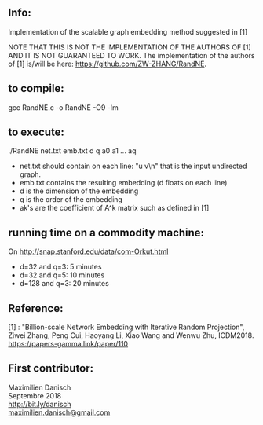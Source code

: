 
## Info:
Implementation of the scalable graph embedding method suggested in [1]

NOTE THAT THIS IS NOT THE IMPLEMENTATION OF THE AUTHORS OF [1]  AND IT IS NOT GUARANTEED TO WORK.
The implementation of the authors of [1] is/will be here: https://github.com/ZW-ZHANG/RandNE.

## to compile:

gcc RandNE.c -o RandNE -O9 -lm

## to execute:

./RandNE net.txt emb.txt d q a0 a1 ... aq
- net.txt should contain on each line: "u v\n" that is the input undirected graph.
- emb.txt contains the resulting embedding (d floats on each line)
- d is the dimension of the embedding
- q is the order of the embedding
- ak's are the coefficient of A^k matrix such as defined in [1]

## running time on a commodity machine:

On http://snap.stanford.edu/data/com-Orkut.html
- d=32 and q=3: 5 minutes
- d=32 and q=5: 10 minutes
- d=128 and q=3: 20 minutes


## Reference:
[1] : "Billion-scale Network Embedding with Iterative Random Projection", Ziwei Zhang, Peng Cui, Haoyang Li, Xiao Wang and Wenwu Zhu, ICDM2018. https://papers-gamma.link/paper/110

## First contributor:
Maximilien Danisch  
Septembre 2018  
http://bit.ly/danisch  
maximilien.danisch@gmail.com



